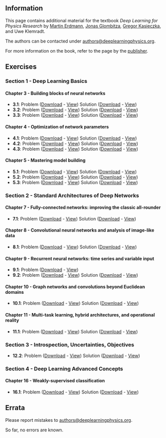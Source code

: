 ## Information

This page contains additional material for the textbook *Deep Learning for Physics Research* by
[Martin Erdmann](https://www.physik.rwth-aachen.de/user/erdmann), [Jonas Glombitza](https://www.jonas-glombitza.com/), [Gregor Kasieczka](https://www.physik.uni-hamburg.de/iexp/gruppe-kasieczka.html), and Uwe Klemradt.

The authors can be contacted under [authors@deeplearningphysics.org](mailto:authors@deeplearningphysics.org).

For more information on the book, refer to the page by the [publisher](https://worldscientific.com/worldscibooks/10.1142/12294).

## Exercises

### Section 1 - Deep Learning Basics

#### Chapter 3 - Building blocks of neural networks
* **3.1**:  Problem ([Download](Exercise_3_1.ipynb) - [View](https://nbviewer.jupyter.org/github/DeepLearningForPhysicsResearchBook/deep-learning-physics/blob/main/Exercise_3_1.ipynb)) Solution ([Download](Exercise_3_1_solution.ipynb) - [View](https://nbviewer.jupyter.org/github/DeepLearningForPhysicsResearchBook/deep-learning-physics/blob/main/Exercise_3_1_solution.ipynb))
* **3.2**:  Problem ([Download](Exercise_3_2.ipynb) - [View](https://nbviewer.jupyter.org/github/DeepLearningForPhysicsResearchBook/deep-learning-physics/blob/main/Exercise_3_2.ipynb)) Solution ([Download](Exercise_3_2_solution.ipynb) - [View](https://nbviewer.jupyter.org/github/DeepLearningForPhysicsResearchBook/deep-learning-physics/blob/main/Exercise_3_2_solution.ipynb))
* **3.3**:  Problem ([Download](Exercise_3_3.ipynb) - [View](https://nbviewer.jupyter.org/github/DeepLearningForPhysicsResearchBook/deep-learning-physics/blob/main/Exercise_3_3.ipynb)) Solution ([Download](Exercise_3_3_solution.ipynb) - [View](https://nbviewer.jupyter.org/github/DeepLearningForPhysicsResearchBook/deep-learning-physics/blob/main/Exercise_3_3_solution.ipynb))


#### Chapter 4 - Optimization of network parameters
* **4.1**:  Problem ([Download](Exercise_4_1.ipynb) - [View](https://nbviewer.jupyter.org/github/DeepLearningForPhysicsResearchBook/deep-learning-physics/blob/main/Exercise_4_1.ipynb)) Solution ([Download](Exercise_4_1_solution.ipynb) - [View](https://nbviewer.jupyter.org/github/DeepLearningForPhysicsResearchBook/deep-learning-physics/blob/main/Exercise_4_1_solution.ipynb))
* **4.2**:  Problem ([Download](Exercise_4_2.ipynb) - [View](https://nbviewer.jupyter.org/github/DeepLearningForPhysicsResearchBook/deep-learning-physics/blob/main/Exercise_4_2.ipynb)) Solution ([Download](Exercise_4_2_solution.ipynb) - [View](https://nbviewer.jupyter.org/github/DeepLearningForPhysicsResearchBook/deep-learning-physics/blob/main/Exercise_4_2_solution.ipynb))
* **4.3**:  Problem ([Download](Exercise_4_3.ipynb) - [View](https://nbviewer.jupyter.org/github/DeepLearningForPhysicsResearchBook/deep-learning-physics/blob/main/Exercise_4_3.ipynb)) Solution ([Download](Exercise_4_3_solution.ipynb) - [View](https://nbviewer.jupyter.org/github/DeepLearningForPhysicsResearchBook/deep-learning-physics/blob/main/Exercise_4_3_solution.ipynb))

#### Chapter 5 - Mastering model building
* **5.1**:  Problem ([Download](Exercise_5_1.ipynb) - [View](https://nbviewer.jupyter.org/github/DeepLearningForPhysicsResearchBook/deep-learning-physics/blob/main/Exercise_5_1.ipynb)) Solution ([Download](Exercise_5_1_solution.ipynb) - [View](https://nbviewer.jupyter.org/github/DeepLearningForPhysicsResearchBook/deep-learning-physics/blob/main/Exercise_5_1_solution.ipynb))
* **5.2**:  Problem ([Download](Exercise_5_2.ipynb) - [View](https://nbviewer.jupyter.org/github/DeepLearningForPhysicsResearchBook/deep-learning-physics/blob/main/Exercise_5_2.ipynb)) Solution ([Download](Exercise_5_2_solution.ipynb) - [View](https://nbviewer.jupyter.org/github/DeepLearningForPhysicsResearchBook/deep-learning-physics/blob/main/Exercise_5_2_solution.ipynb))
* **5.3**:  Problem ([Download](Exercise_5_3.ipynb) - [View](https://nbviewer.jupyter.org/github/DeepLearningForPhysicsResearchBook/deep-learning-physics/blob/main/Exercise_5_3.ipynb)) Solution ([Download](Exercise_5_3_solution.ipynb) - [View](https://nbviewer.jupyter.org/github/DeepLearningForPhysicsResearchBook/deep-learning-physics/blob/main/Exercise_5_3_solution.ipynb))

### Section 2 - Standard Architectures of Deep Networks

#### Chapter 7 - Fully-connected networks: improving the classic all-rounder
* **7.1**:  Problem ([Download](Exercise_7_1.ipynb) - [View](https://nbviewer.jupyter.org/github/DeepLearningForPhysicsResearchBook/deep-learning-physics/blob/main/Exercise_7_1.ipynb)) Solution ([Download](Exercise_7_solution.ipynb) - [View](https://nbviewer.jupyter.org/github/DeepLearningForPhysicsResearchBook/deep-learning-physics/blob/main/Exercise_7_1_solution.ipynb))

#### Chapter 8 - Convolutional neural networks and analysis of image-like data
* **8.1**:  Problem ([Download](Exercise_8_1.ipynb) - [View](https://nbviewer.jupyter.org/github/DeepLearningForPhysicsResearchBook/deep-learning-physics/blob/main/Exercise_8_1.ipynb)) Solution ([Download](Exercise_8_solution.ipynb) - [View](https://nbviewer.jupyter.org/github/DeepLearningForPhysicsResearchBook/deep-learning-physics/blob/main/Exercise_8_1_solution.ipynb))

#### Chapter 9 - Recurrent neural networks: time series and variable input
* **9.1**:  Problem ([Download](Exercise_9_1.ipynb) - [View](https://nbviewer.jupyter.org/github/DeepLearningForPhysicsResearchBook/deep-learning-physics/blob/main/Exercise_9_1.ipynb))
* **9.2**:  Problem ([Download](Exercise_9_2.ipynb) - [View](https://nbviewer.jupyter.org/github/DeepLearningForPhysicsResearchBook/deep-learning-physics/blob/main/Exercise_9_2.ipynb)) Solution ([Download](Exercise_9_2_solution.ipynb) - [View](https://nbviewer.jupyter.org/github/DeepLearningForPhysicsResearchBook/deep-learning-physics/blob/main/Exercise_9_2_solution.ipynb))

#### Chapter 10 - Graph networks and convolutions beyond Euclidean domains
* **10.1**:  Problem ([Download](Exercise_10_1.ipynb) - [View](https://nbviewer.jupyter.org/github/DeepLearningForPhysicsResearchBook/deep-learning-physics/blob/main/Exercise_10_1.ipynb)) Solution ([Download](Exercise_10_1_solution.ipynb) - [View](https://nbviewer.jupyter.org/github/DeepLearningForPhysicsResearchBook/deep-learning-physics/blob/main/Exercise_10_1_solution.ipynb))

#### Chapter 11 - Multi-task learning, hybrid architectures, and operational reality
* **11.1**:  Problem ([Download](Exercise_11_1.ipynb) - [View](https://nbviewer.jupyter.org/github/DeepLearningForPhysicsResearchBook/deep-learning-physics/blob/main/Exercise_11_1.ipynb)) Solution ([Download](Exercise_11_1_solution.ipynb) - [View](https://nbviewer.jupyter.org/github/DeepLearningForPhysicsResearchBook/deep-learning-physics/blob/main/Exercise_11_1_solution.ipynb))

### Section 3 - Introspection, Uncertainties, Objectives
* **12.2**:  Problem ([Download](Exercise_12_2.ipynb) - [View](https://nbviewer.jupyter.org/github/DeepLearningForPhysicsResearchBook/deep-learning-physics/blob/main/Exercise_12_2.ipynb)) Solution ([Download](Exercise_12_2_solution.ipynb) - [View](https://nbviewer.jupyter.org/github/DeepLearningForPhysicsResearchBook/deep-learning-physics/blob/main/Exercise_12_2_solution.ipynb))

### Section 4 - Deep Learning Advanced Concepts

#### Chapter 16 - Weakly-supervised classification
* **16.1**:  Problem ([Download](Exercise_16_1.ipynb) - [View](https://nbviewer.jupyter.org/github/DeepLearningForPhysicsResearchBook/deep-learning-physics/blob/main/Exercise_16_1.ipynb)) Solution ([Download](Exercise_16_1_solution.ipynb) - [View](https://nbviewer.jupyter.org/github/DeepLearningForPhysicsResearchBook/deep-learning-physics/blob/main/Exercise_16_1_solution.ipynb))

## Errata

Please report mistakes to [authors@deeplearningphysics.org](mailto:authors@deeplearningphysics.org).

So far, no errors are known.
